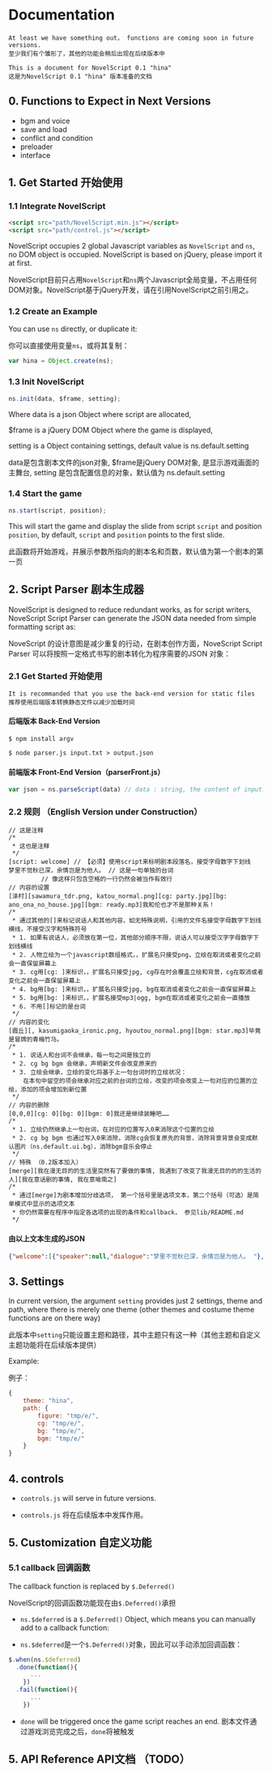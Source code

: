 # Documentation
```
At least we have something out， functions are coming soon in future versions.
至少我们有个雏形了，其他的功能会稍后出现在后续版本中
```

```
This is a document for NovelScript 0.1 "hina"
这是为NovelScript 0.1 "hina" 版本准备的文档
```

## 0. Functions to Expect in Next Versions
* bgm and voice
* save and load
* conflict and condition
* preloader
* interface

## 1. Get Started 开始使用
### 1.1 Integrate NovelScript
```html
<script src="path/NovelScript.min.js"></script>
<script src="path/control.js"></script>
```
NovelScript occupies 2 global Javascript variables as ```NovelScript``` and ```ns```, no DOM object is occupied. NovelScript is based on jQuery, please import it at first.

NovelScript目前只占用```NovelScript```和```ns```两个Javascript全局变量，不占用任何DOM对象。NovelScript基于jQuery开发，请在引用NovelScript之前引用之。

### 1.2 Create an Example
You can use ```ns``` directly, or duplicate it:

你可以直接使用变量```ns```，或将其复制：
```javascript
var hina = Object.create(ns);
```

### 1.3 Init NovelScript
```javascript
ns.init(data, $frame, setting);
```
Where data is a json Object where script are allocated,

$frame is a jQuery DOM Object where the game is displayed,

setting is a Object containing settings, default value is ns.default.setting

data是包含剧本文件的json对象, $frame是jQuery DOM对象, 是显示游戏画面的主舞台, setting 是包含配置信息的对象，默认值为 ns.default.setting

### 1.4 Start the game
```javascript
ns.start(script, position);
```
This will start the game and display the slide from script ```script``` and position ```position```, by default, ```script``` and ```position``` points to the first slide.

此函数将开始游戏，并展示参数所指向的剧本名和页数，默认值为第一个剧本的第一页


## 2. Script Parser 剧本生成器
NovelScript is designed to reduce redundant works, as for script writers, NoveScript Script Parser can generate the JSON data needed from simple formatting script as:

NoveScript 的设计意图是减少重复的行动，在剧本创作方面，NoveScript Script Parser 可以将按照一定格式书写的剧本转化为程序需要的JSON 对象：

### 2.1 Get Started 开始使用
```
It is recommanded that you use the back-end version for static files
推荐使用后端版本转换静态文件以减少加载时间
```
#### 后端版本 Back-End Version
```
$ npm install argv

$ node parser.js input.txt > output.json
```
#### 前端版本 Front-End Version（parserFront.js）
```javascript
var json = ns.parseScript(data) // data : string, the content of input.txt
```
### 2.2 规则 （English Version under Construction）
```
// 这是注释
/*
 * 这也是注释
 */
[script: welcome] // 【必须】使用script来标明剧本段落名，接受字母数字下划线
梦里不觉秋已深，余情岂是为他人。 // 这是一句单独的台词
         // 像这样只包含空格的一行仍然会被当作有效行
// 内容的设置
[泽村][sawamura_tdr.png, katou_normal.png][cg: party.jpg][bg: ano_ona_no_house.jpg][bgm: ready.mp3]我和伦也才不是那种关系！
/*
 * 通过其他的[]来标记说话人和其他内容，如无特殊说明，引用的文件名接受字母数字下划线横线，不接受汉字和特殊符号
 * 1. 如果有说话人，必须放在第一位，其他部分顺序不限，说话人可以接受汉字字母数字下划线横线
 * 2. 人物立绘为一个javascript数组格式，，扩展名只接受png，立绘在取消或者变化之前会一直保留屏幕上
 * 3. cg用[cg: ]来标识，，扩展名只接受jpg, cg存在时会覆盖立绘和背景，cg在取消或者变化之前会一直保留屏幕上
 * 4. bg用[bg: ]来标识，，扩展名只接受jpg, bg在取消或者变化之前会一直保留屏幕上
 * 5. bg用[bg: ]来标识，，扩展名接受mp3|ogg, bgm在取消或者变化之前会一直播放
 * 6. 不用[]标记的是台词
 */
// 内容的变化
[霞丘][, kasumigaoka_ironic.png, hyoutou_normal.png][bgm: star.mp3]毕竟是冒牌的青梅竹马。
/*
 * 1. 说话人和台词不会继承，每一句之间是独立的
 * 2. cg bg bgm 会继承，声明新文件会改变原来的
 * 3. 立绘会继承，立绘的变化将基于上一句台词时的立绘状况：
    在本句中留空的项会继承对应之前的台词的立绘，改变的项会改变上一句对应的位置的立绘，添加的项会增加到新位置
 */
// 内容的删除
[0,0,0][cg: 0][bg: 0][bgm: 0]我还是继续装睡吧……
/*
 * 1. 立绘仍然继承上一句台词，在对应的位置写入0来消除这个位置的立绘
 * 2. cg bg bgm 也通过写入0来消除，消除cg会恢复原先的背景，消除背景背景会变成默认图片（ns.default.ui.bg），消除bgm音乐会停止
 */
// 特殊 （0.2版本加入）
[merge][我在漫无目的的生活里突然有了要做的事情, 我遇到了改变了我漫无目的的的生活的人][我在意话剧的事情, 我在意喻南之]
/*
 * 通过[merge]为剧本增加分歧选项， 第一个括号里是选项文本，第二个括号（可选）是简单模式中显示的选项文本
 * 你仍然需要在程序中指定各选项的出现的条件和callback， 参见lib/README.md
 */
```

#### 由以上文本生成的JSON
```json
{"welcome":[{"speaker":null,"dialogue":"梦里不觉秋已深，余情岂是为他人。 "},{"speaker":null,"dialogue":""},{"speaker":"[泽村]","figure":["sawamura_tdr.png","katou_normal.png"],"bg":"ano_ona_no_house.jpg","bgm":"ready.mp3","dialogue":"我和伦也才不是那种关系！"},{"speaker":null,"dialogue":" "},{"speaker":"[霞丘]","figure":["","kasumigaoka_ironic.png","hyoutou_normal.png"],"bgm":"star.mp3","dialogue":"毕竟是冒牌的青梅竹马。"},{"speaker":null,"dialogue":""},{"speaker":null,"figure":["0","0","0"],"dialogue":"我还是继续装睡吧……"},{"speaker":null,"dialogue":""},{"merge":true,"mergeBody":["我在漫无目的的生活里突然有了要做的事情","我遇到了改变了我漫无目的的的生活的人"]},{"speaker":null,"dialogue":""}]}
```

## 3. Settings
In current version, the argument ```setting``` provides just 2 settings, theme and path, where there is merely one theme (other themes and costume theme functions are on there way)

此版本中```setting```只能设置主题和路径，其中主题只有这一种（其他主题和自定义主题功能将在后续版本提供）

Example:

例子：
```javascript
{
    theme: "hina",
    path: {
        figure: "tmp/e/",
        cg: "tmp/e/",
        bg: "tmp/e/",
        bgm: "tmp/e/"
    }
}
```

## 4. controls
 - ```controls.js``` will serve in future versions.

 - ```controls.js``` 将在后续版本中发挥作用。

## 5. Customization 自定义功能
### 5.1 callback 回调函数
The callback function is replaced by ```$.Deferred()```

NovelScript的回调函数功能现在由```$.Deferred()```承担

- ```ns.$deferred``` is a ```$.Deferred()``` Object, which means you can manually add to a callback function:

- ```ns.$deferred```是一个```$.Deferred()```对象，因此可以手动添加回调函数：

```javascript
$.when(ns.$deferred)
  .done(function(){
      ...
    })
  .fail(function(){
      ...
    })
```

- ```done``` will be triggered once the game script reaches an end.
剧本文件通过游戏浏览完成之后，```done```将被触发

## 5. API Reference API文档 （TODO）
